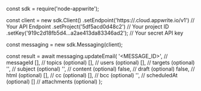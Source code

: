 const sdk = require('node-appwrite');

const client = new sdk.Client()
    .setEndpoint('https://<REGION>.cloud.appwrite.io/v1') // Your API Endpoint
    .setProject('5df5acd0d48c2') // Your project ID
    .setKey('919c2d18fb5d4...a2ae413da83346ad2'); // Your secret API key

const messaging = new sdk.Messaging(client);

const result = await messaging.updateEmail(
    '<MESSAGE_ID>', // messageId
    [], // topics (optional)
    [], // users (optional)
    [], // targets (optional)
    '<SUBJECT>', // subject (optional)
    '<CONTENT>', // content (optional)
    false, // draft (optional)
    false, // html (optional)
    [], // cc (optional)
    [], // bcc (optional)
    '', // scheduledAt (optional)
    [] // attachments (optional)
);
